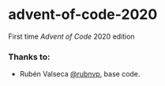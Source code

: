 # advent-of-code-2020
First time _Advent of Code_ 2020 edition

### Thanks to:
* Rubén Valseca [@rubnvp](https://twitter.com/rubnvp), base code.